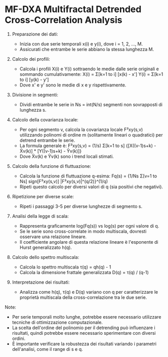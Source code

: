 # MF-DXA Multifractal Detrended Cross-Correlation Analysis

1. Preparazione dei dati:
   - Inizia con due serie temporali x(i) e y(i), dove i = 1, 2, ..., M.
   - Assicurati che entrambe le serie abbiano la stessa lunghezza M.

2. Calcolo dei profili:
   - Calcola i profili X(i) e Y(i) sottraendo le medie dalle serie originali e sommando cumulativamente:
     X(i) = Σ[k=1 to i] [x(k) - x']
     Y(i) = Σ[k=1 to i] [y(k) - y']
   - Dove x' e y' sono le medie di x e y rispettivamente.

3. Divisione in segmenti:
   - Dividi entrambe le serie in Ns = int(N/s) segmenti non sovrapposti di lunghezza s.

4. Calcolo della covarianza locale:
   - Per ogni segmento v, calcola la covarianza locale F²xy(s,v) utilizzando polinomi di ordine m (solitamente lineari o quadratici) per detrend entrambe le serie.
   - La formula generale è:
     F²xy(s,v) = (1/s) Σ[k=1 to s] {[X((v-1)s+k) - X̃v(k)] * [Y((v-1)s+k) - Ỹv(k)]}
   - Dove X̃v(k) e Ỹv(k) sono i trend locali stimati.

5. Calcolo della funzione di fluttuazione:
   - Calcola la funzione di fluttuazione q-esima:
     Fq(s) = {1/Ns Σ[v=1 to Ns] sign[F²xy(s,v)] |F²xy(s,v)|^(q/2)}^(1/q)
   - Ripeti questo calcolo per diversi valori di q (sia positivi che negativi).

6. Ripetizione per diverse scale:
   - Ripeti i passaggi 3-5 per diverse lunghezze di segmento s.

7. Analisi della legge di scala:
   - Rappresenta graficamente log(Fq(s)) vs log(s) per ogni valore di q.
   - Se le serie sono cross-correlate in modo multiscala, dovresti osservare una relazione lineare.
   - Il coefficiente angolare di questa relazione lineare è l'esponente di Hurst generalizzato h(q).

8. Calcolo dello spettro multiscala:
   - Calcola lo spettro multiscala τ(q) = qh(q) - 1
   - Calcola la dimensione frattale generalizzata D(q) = τ(q) / (q-1)

9. Interpretazione dei risultati:
   - Analizza come h(q), τ(q) e D(q) variano con q per caratterizzare le proprietà multiscala della cross-correlazione tra le due serie.

Note:

- Per serie temporali molto lunghe, potrebbe essere necessario utilizzare tecniche di ottimizzazione computazionale.
- La scelta dell'ordine del polinomio per il detrending può influenzare i risultati, quindi potrebbe essere necessario sperimentare con diversi ordini.
- È importante verificare la robustezza dei risultati variando i parametri dell'analisi, come il range di s e q.